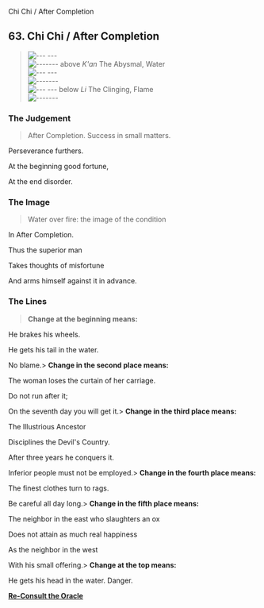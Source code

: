 Chi Chi / After Completion
## 63. Chi Chi / After Completion
> ![--- ---](../images/yinU.gif)   
> ![-------](../images/yangU.gif) above _K'an_ The Abysmal, Water  
> ![--- ---](../images/yinU.gif)   
> ![-------](../images/yangU.gif)   
> ![--- ---](../images/yinU.gif) below _Li_ The Clinging, Flame  
> ![-------](../images/yangU.gif)
### The Judgement
> After Completion. Success in small matters.  
>  Perseverance furthers.  
>  At the beginning good fortune,  
>  At the end disorder.
### The Image
> Water over fire: the image of the condition  
>  In After Completion.  
>  Thus the superior man  
>  Takes thoughts of misfortune  
>  And arms himself against it in advance.
### The Lines
> **Change at the beginning means:**  
>  He brakes his wheels.  
>  He gets his tail in the water.  
>  No blame.> **Change in the second place means:**  
>  The woman loses the curtain of her carriage.  
>  Do not run after it;  
>  On the seventh day you will get it.> **Change in the third place means:**  
>  The Illustrious Ancestor  
>  Disciplines the Devil's Country.  
>  After three years he conquers it.  
>  Inferior people must not be employed.> **Change in the fourth place means:**  
>  The finest clothes turn to rags.  
>  Be careful all day long.> **Change in the fifth place means:**  
>  The neighbor in the east who slaughters an ox  
>  Does not attain as much real happiness  
>  As the neighbor in the west  
>  With his small offering.> **Change at the top means:**  
>  He gets his head in the water. Danger.

**[Re-Consult the Oracle](../index.html)**

